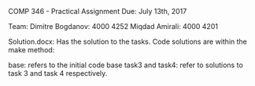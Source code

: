 COMP 346 - Practical Assignment
Due: July 13th, 2017

Team:
Dimitre Bogdanov: 4000 4252
Miqdad Amirali: 4000 4201

Solution.docx: Has the solution to the tasks.
Code solutions are within the make method:

base: refers to the initial code base
task3 and task4: refer to solutions to task 3 and task 4 respectively.



